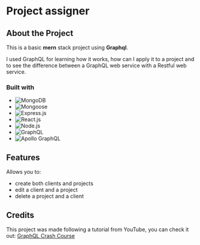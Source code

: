 # Project assigner

## About the Project

This is a basic **mern** stack project using **Graphql**. 

I used GraphQL for learning how it works, how can I apply it to a project and to see the difference between a GraphQL web service with a Restful web service.

### Built with

* ![MongoDB][MongoDB]
* ![Mongoose][Mongoose]
* ![Express.js][Express.js]
* ![React.js][React.js]
* ![Node.js][Node.js]
* ![GraphQL][GraphQL]
* ![Apollo GraphQL][Apollo GraphQL]

[MongoDB]: https://img.shields.io/badge/mongodb-47A248?style=for-the-badge&logo=mongodb&logoColor=white
[Mongoose]: https://img.shields.io/badge/mongoose-880000?style=for-the-badge&logo=mongoose&logoColor=white
[Express.js]: https://img.shields.io/badge/express-000000?style=for-the-badge&logo=express&logoColor=white
[React.js]: https://img.shields.io/badge/react-61DAFB?style=for-the-badge&logo=react&logoColor=white
[Node.js]: https://img.shields.io/badge/node.js-339933?style=for-the-badge&logo=nodedotjs&logoColor=white
[GraphQL]: https://img.shields.io/badge/graphql-E10098?style=for-the-badge&logo=graphql&logoColor=white
[Apollo GraphQL]: https://img.shields.io/badge/apollographql-311C87?style=for-the-badge&logo=apollographql&logoColor=white

## Features
Allows you to:
- create both clients and projects 
- edit a client and a project 
- delete a project and a client  

## Credits
This project was made following a tutorial from YouTube, you can check it out: [GraphQL Crash Course](https://www.youtube.com/watch?v=BcLNfwF04Kw)

